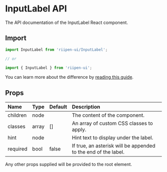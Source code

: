 <!--- This documentation is automatically generated, do not try to edit it. -->

# InputLabel API

<p class="description">The API documentation of the InputLabel React component.</p>

## Import

```js
import InputLabel from 'riipen-ui/InputLabel';

// or

import { InputLabel } from 'riipen-ui';
```

You can learn more about the difference by [reading this guide](/guides/bundle-size).

## Props

| Name | Type | Default | Description |
|:-----|:-----|:--------|:------------|
| <span class="prop-name">children</span> | <span class="prop-type">node</span> |  | The content of the component. |
| <span class="prop-name">classes</span> | <span class="prop-type">array</span> | <span class="prop-default">[]</span> | An array of custom CSS classes to apply. |
| <span class="prop-name">hint</span> | <span class="prop-type">node</span> |  | Hint text to display under the label. |
| <span class="prop-name">required</span> | <span class="prop-type">bool</span> | <span class="prop-default">false</span> | If true, an asterisk will be appended to the end of the label. |


Any other props supplied will be provided to the root element.